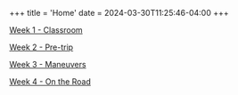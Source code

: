 +++
title = 'Home'
date = 2024-03-30T11:25:46-04:00
+++

[Week 1 - Classroom](./week1/)

[Week 2 - Pre-trip](/week2/)

[Week 3 - Maneuvers](/week3/)

[Week 4 - On the Road](/week4/)
